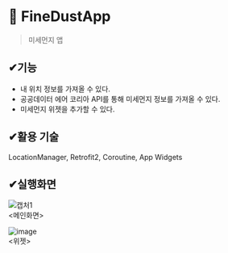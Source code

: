 
# 📌 FineDustApp
> 미세먼지 앱

## ✔기능
<ul>
  <li> 내 위치 정보를 가져올 수 있다.  </li>
  <li> 공공데이터 에어 코리아 API를 통해 미세먼지 정보를 가져올 수 있다. </li>
  <li> 미세먼지 위젯을 추가할 수 있다.</li>
</ul>

##  ✔활용 기술
LocationManager, Retrofit2, Coroutine, App Widgets

## ✔실행화면
![캡처1](https://user-images.githubusercontent.com/76811495/155955465-fe42224b-9558-49d9-995b-bd6cb2a7f8ee.PNG)
<br>
<메인화면>

![image](https://user-images.githubusercontent.com/76811495/155955523-1fd01677-c0f0-4606-ae88-9ce1eddd528b.png)
<br>
<위젯>
